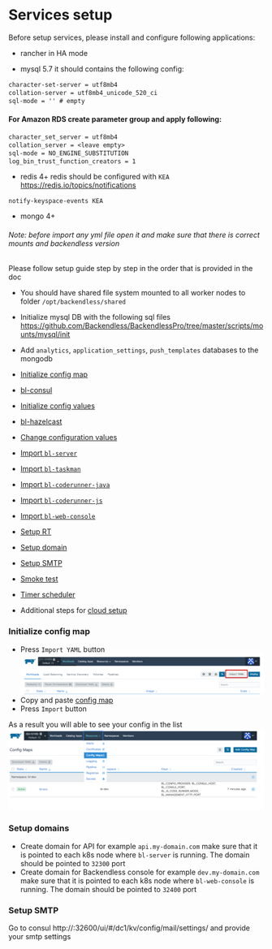 # Services setup

Before setup services, please install and configure following applications:

- rancher in HA mode 

- mysql 5.7 it should contains the following config:
```
character-set-server = utf8mb4
collation-server = utf8mb4_unicode_520_ci
sql-mode = '' # empty
```

#### For Amazon RDS create parameter group and apply following:

```
character_set_server = utf8mb4
collation_server = <leave empty>
sql-mode = NO_ENGINE_SUBSTITUTION 
log_bin_trust_function_creators = 1

```

- redis 4+ redis should be configured with `KEA` https://redis.io/topics/notifications
```
notify-keyspace-events KEA
```
- mongo 4+

###### Note: before import any yml file open it and make sure that there is correct mounts and backendless version

Please follow setup guide step by step in the order that is provided in the doc
- You should have shared file system mounted to all worker nodes to folder `/opt/backendless/shared`
- Initialize mysql DB with the following sql files https://github.com/Backendless/BackendlessPro/tree/master/scripts/mounts/mysql/init
- Add `analytics`, `application_settings`, `push_templates` databases to the mongodb
- [Initialize config map](#init_config_map)
- [bl-consul](services/consul.md)
- [Initialize config values](services/init_config_values.md)
- [bl-hazelcast](services/hazelcast/4.0.x-4.1.x/hazelcast-4.x.md)
- [Change configuration values](./first-configuration.md)
- [Import `bl-server`](services/yml/bl-server.yml)
- [Import `bl-taskman`](services/yml/bl-taskman.yml)
- [Import `bl-coderunner-java`](services/yml/bl-coderunner-java.yml)
- [Import `bl-coderunner-js`](services/yml/bl-coderunner-js.yml)
- [Import `bl-web-console`](services/yml/bl-web-console.yml)
- [Setup RT](./rt.md)
- [Setup domain](#setup_domains)
- [Setup SMTP](#setup_smtp_server)
- [Smoke test](./smoke_test.md)

- [Timer scheduler](services/timer.md)
- Additional steps for [cloud setup](cloud-services-setup.md)


### <a name="init_config_map">Initialize config map</a>
- Press `Import YAML` button
![](services/img/import_yml.png)
- Copy and paste [config map](services/yml/config-map.yml)
- Press `Import` button

As a result you will able to see your config in the list  
![](services/img/init_config_map_result.png)

### <a name="setup_domains">Setup domains</a>
- Create domain for API for example `api.my-domain.com` make sure that it is pointed to each k8s node where `bl-server` is running. The domain should be pointed to `32300` port
- Create domain for Backendless console for example `dev.my-domain.com` make sure that it is pointed to each k8s node where `bl-web-console` is running. The domain should be pointed to `32400` port

### <a name="setup_smtp_server">Setup  SMTP</a>
Go to consul http://<k8s-node-ip>:32600/ui/#/dc1/kv/config/mail/settings/ and provide your smtp settings    

